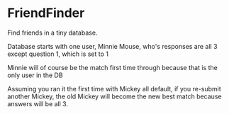 # FriendFinder
Find friends in a tiny database.

Database starts with one user, Minnie Mouse, who's responses are all 3 except question 1, which is set to 1

Minnie will of course be the match first time through because that is the only user in the DB

Assuming you ran it the first time with Mickey all default, if you re-submit another Mickey, the old Mickey will become the new best match because answers will be all 3.
